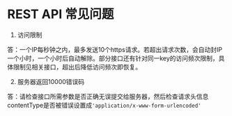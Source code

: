 # REST API 常见问题

1. 访问限制

答：一个IP每秒钟之内，最多发送10个https请求。若超出请求次数，会自动封IP一个小时，一个小时后自动解除。部分接口还有针对同一key的访问频次限制，具体限制见相关接口，超出后降低访问频次即恢复。

2. 服务器返回10000错误码

答：请检查接口所需参数是否正确无误提交给服务器，然后检查请求头信息contentType是否被错误设置成<code>'application/x-www-form-urlencoded'</code>